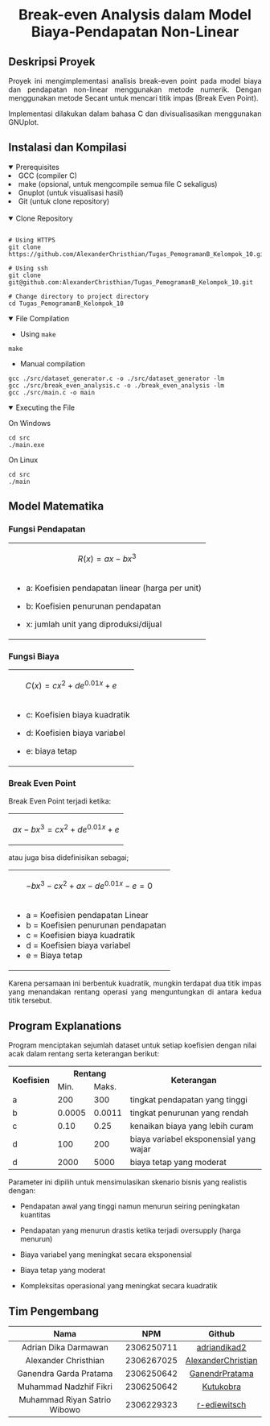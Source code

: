 
<div align="center">
    <h1>
        Break-even Analysis dalam Model Biaya-Pendapatan Non-Linear 
    </h1>
</div>


## Deskripsi Proyek

<div align="justify">
Proyek ini mengimplementasi analisis break-even point pada model biaya dan pendapatan non-linear menggunakan metode numerik. Dengan menggunakan metode Secant untuk mencari titik impas (Break Even Point).

Implementasi dilakukan dalam bahasa C dan divisualisasikan menggunakan GNUplot.
</div>

## Instalasi dan Kompilasi

<details open>
    <summary> Prerequisites </summary>
    <li> 
    GCC (compiler C)
    </li>
    <li>
    make (opsional, untuk mengcompile semua file C sekaligus)
    </li>
    <li>
    Gnuplot (untuk visualisasi hasil)
    </li>
    <li>
    Git (untuk clone repository)
    </li>
</details>

<br>

<details open>
    <summary> Clone Repository </summary>

```console

# Using HTTPS
git clone https://github.com/AlexanderChristhian/Tugas_PemogramanB_Kelompok_10.git

# Using ssh
git clone git@github.com:AlexanderChristhian/Tugas_PemogramanB_Kelompok_10.git

# Change directory to project directory
cd Tugas_PemogramanB_Kelompok_10

```
</details>

<details open>

<summary> File Compilation </summary>

* Using `make`

```console
make
```

* Manual compilation

```console
gcc ./src/dataset_generator.c -o ./src/dataset_generator -lm
gcc ./src/break_even_analysis.c -o ./break_even_analysis -lm
gcc ./src/main.c -o main
```

</details>

<details open>

<summary> Executing the File </summary>

On Windows
```console
cd src
./main.exe
```

On Linux
```console
cd src
./main
```

</details>


## Model Matematika

### Fungsi Pendapatan

<table>

<tr>
<td>

$$
R(x) = ax-bx^3
$$

</td>
</tr>

<tr>
<td>

- a: Koefisien pendapatan linear (harga per unit)

- b: Koefisien penurunan pendapatan

- x: jumlah unit yang diproduksi/dijual

</td>
</tr>

</table>

### Fungsi Biaya


<table>

<tr>
<td>

$$
C(x)=cx^2+de^{0.01x}+e
$$

</td>
</tr>

<tr>
<td>

- c: Koefisien biaya kuadratik

- d: Koefisien biaya variabel

- e: biaya tetap

</td>
</tr>

</table>

### Break Even Point

Break Even Point terjadi ketika:


<table>

<tr>
<td>

$$
ax - bx^3=cx^2+de^{0.01x}+e
$$

</td>
</tr>

</td>
</tr>

</table>

atau juga bisa didefinisikan sebagai;

<table>

<tr>
<td>


$$
{- bx^3-cx^2+ax-de^{0.01x}-e=0}
$$

</td>
</tr>

<tr>
<td>

- a = Koefisien pendapatan Linear
- b = Koefisien penurunan pendapatan
- c = Koefisien biaya kuadratik
- d = Koefisien biaya variabel
- e = Biaya tetap

</td>
</tr>

</table>

<div align="justify">
Karena persamaan ini berbentuk kuadratik, mungkin terdapat dua titik impas yang menandakan rentang operasi yang menguntungkan di antara kedua titik tersebut.
</div>

## Program Explanations

Program menciptakan sejumlah dataset untuk setiap koefisien dengan nilai acak dalam rentang serta keterangan berikut:

<table>
<tr>
    <th rowspan="2">
        Koefisien
    </th>
    <th colspan="2">
        Rentang
    </th>
    <th rowspan="2">
        Keterangan
    </th>
</tr>
<tr>
    <td>
        Min.
    </td>
    <td>
        Maks.
    </td>
</tr>
<tr>
    <td>
        a
    </td>
    <td>
        200 
    </td>
    <td>
        300
    </td>
    <td>
        tingkat pendapatan yang tinggi
    </td>
</tr>
<tr>
    <td>
        b
    </td>
    <td>
        0.0005
    </td>
    <td>
        0.0011
    </td>
    <td>
        tingkat penurunan yang rendah
    </td>
</tr>
<tr>
    <td>
        c
    </td>
    <td>
        0.10 
    </td>
    <td> 
        0.25
    </td>
    <td>
        kenaikan biaya yang lebih curam
    </td>
</tr>
<tr>
    <td>
        d
    </td>
    <td>
        100 
    </td>
    <td> 
        200
    </td>
    <td>
        biaya variabel eksponensial yang wajar
    </td>
</tr>
<tr>
    <td>
        d
    </td>
    <td>
        2000 
    </td>
    <td> 
        5000
    </td>
    <td>
        biaya tetap yang moderat
    </td>
</tr>
</table>


Parameter ini dipilih untuk mensimulasikan skenario bisnis yang realistis dengan:
- Pendapatan awal yang tinggi namun menurun seiring peningkatan kuantitas

- Pendapatan yang menurun drastis ketika terjadi oversupply (harga menurun)

- Biaya variabel yang meningkat secara eksponensial

- Biaya tetap yang moderat

- Kompleksitas operasional yang meningkat secara kuadratik

## Tim Pengembang

|             Nama             |     NPM    | Github |
|:----------------------------:|:----------:|:------:|
|     Adrian Dika Darmawan     | 2306250711 |    [adriandikad2](https://github.com/adriandikad2)    |
|     Alexander Christhian     | 2306267025 |    [AlexanderChristian](https://github.com/AlexanderChristhian)     |
|    Ganendra Garda Pratama    | 2306250642 |    [GanendrPratama](https://github.com/GanendrPratama)    |
|    Muhammad Nadzhif Fikri    | 2306250642 |   [Kutukobra](https://github.com/Kutukobra)    |
| Muhammad Riyan Satrio Wibowo | 2306229323 |     [r-ediewitsch](https://github.com/r-ediewitsch)  |